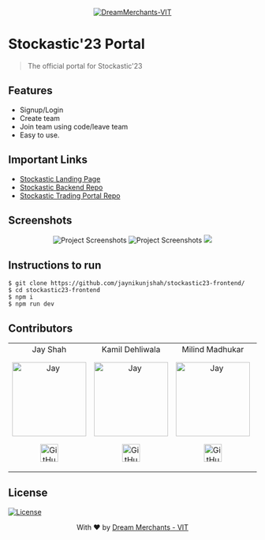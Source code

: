 <p align="center"><a href="https://dreammerchantsvit.com/" target="_blank"><img src="https://dreammerchantsvit.com/dmLogo.png" title="Dreammerchants-VIT" alt="DreamMerchants-VIT"></a>
</p>

# Stockastic'23 Portal

> <Subtitle>
> The official portal for Stockastic'23
<!-- 
---
[![DOCS](https://img.shields.io/badge/Documentation-see%20docs-green?style=flat-square&logo=appveyor)](INSERT_LINK_FOR_DOCS_HERE) 
  [![UI ](https://img.shields.io/badge/User%20Interface-Link%20to%20UI-orange?style=flat-square&logo=appveyor)](INSERT_UI_LINK_HERE) -->

## Features
- Signup/Login
- Create team
- Join team using code/leave team
- Easy to use.
	
## Important Links
- [Stockastic Landing Page](https://stockastic.dreammerchantsvit.com/)
- [Stockastic Backend Repo](https://github.com/jaynikunjshah/stockastic23-backend/)
- [Stockastic  Trading Portal Repo](https://stockastic-trading-portal-eight.vercel.app/)

## Screenshots
<p align="center">
<img src="https://private-user-images.githubusercontent.com/68477234/251393372-091e7d01-5374-4a4a-bc5c-cc61c9b41d8a.png?jwt=eyJhbGciOiJIUzI1NiIsInR5cCI6IkpXVCJ9.eyJrZXkiOiJrZXkxIiwiZXhwIjoxNjg4NjMyODIwLCJuYmYiOjE2ODg2MzI1MjAsInBhdGgiOiIvNjg0NzcyMzQvMjUxMzkzMzcyLTA5MWU3ZDAxLTUzNzQtNGE0YS1iYzVjLWNjNjFjOWI0MWQ4YS5wbmc_WC1BbXotQWxnb3JpdGhtPUFXUzQtSE1BQy1TSEEyNTYmWC1BbXotQ3JlZGVudGlhbD1BS0lBSVdOSllBWDRDU1ZFSDUzQSUyRjIwMjMwNzA2JTJGdXMtZWFzdC0xJTJGczMlMkZhd3M0X3JlcXVlc3QmWC1BbXotRGF0ZT0yMDIzMDcwNlQwODM1MjBaJlgtQW16LUV4cGlyZXM9MzAwJlgtQW16LVNpZ25hdHVyZT0xYjRiM2NlYjJhY2I2ZTU5MmZmZTQ2NjJiNWFkNjQ3MzcwZTBiMmRiNjQwNDFkNGNlNTgzZWVjMTIxZDRhNTY1JlgtQW16LVNpZ25lZEhlYWRlcnM9aG9zdCZhY3Rvcl9pZD0wJmtleV9pZD0wJnJlcG9faWQ9MCJ9.0FzPf-hXJKBG5_0W2s26t8vH5C84G4Vbh3qRB-nU3tw" alt="Project Screenshots" >

<img src="https://private-user-images.githubusercontent.com/68477234/251393595-964c901e-e06f-4e26-a3fa-77dfd171ae54.png?jwt=eyJhbGciOiJIUzI1NiIsInR5cCI6IkpXVCJ9.eyJrZXkiOiJrZXkxIiwiZXhwIjoxNjg4NjMyODIwLCJuYmYiOjE2ODg2MzI1MjAsInBhdGgiOiIvNjg0NzcyMzQvMjUxMzkzNTk1LTk2NGM5MDFlLWUwNmYtNGUyNi1hM2ZhLTc3ZGZkMTcxYWU1NC5wbmc_WC1BbXotQWxnb3JpdGhtPUFXUzQtSE1BQy1TSEEyNTYmWC1BbXotQ3JlZGVudGlhbD1BS0lBSVdOSllBWDRDU1ZFSDUzQSUyRjIwMjMwNzA2JTJGdXMtZWFzdC0xJTJGczMlMkZhd3M0X3JlcXVlc3QmWC1BbXotRGF0ZT0yMDIzMDcwNlQwODM1MjBaJlgtQW16LUV4cGlyZXM9MzAwJlgtQW16LVNpZ25hdHVyZT1jNmY4MmYwMjZjZTc5ODM4ZDczMTZkYzBkNzdiZjNmNjNiOTVmMDA4M2EyNTY1ODFjOWI0MmZjZjA3NzgyNmRiJlgtQW16LVNpZ25lZEhlYWRlcnM9aG9zdCZhY3Rvcl9pZD0wJmtleV9pZD0wJnJlcG9faWQ9MCJ9.SbYLYhWBUHNnzt1XqaNESNkb_WL-cC1xiwtWitvmlmU" alt="Project Screenshots" >

<img src="https://private-user-images.githubusercontent.com/68477234/251393667-56cda690-3d89-4cbb-8080-0f85b80d2ec7.png?jwt=eyJhbGciOiJIUzI1NiIsInR5cCI6IkpXVCJ9.eyJrZXkiOiJrZXkxIiwiZXhwIjoxNjg4NjMyODIwLCJuYmYiOjE2ODg2MzI1MjAsInBhdGgiOiIvNjg0NzcyMzQvMjUxMzkzNjY3LTU2Y2RhNjkwLTNkODktNGNiYi04MDgwLTBmODViODBkMmVjNy5wbmc_WC1BbXotQWxnb3JpdGhtPUFXUzQtSE1BQy1TSEEyNTYmWC1BbXotQ3JlZGVudGlhbD1BS0lBSVdOSllBWDRDU1ZFSDUzQSUyRjIwMjMwNzA2JTJGdXMtZWFzdC0xJTJGczMlMkZhd3M0X3JlcXVlc3QmWC1BbXotRGF0ZT0yMDIzMDcwNlQwODM1MjBaJlgtQW16LUV4cGlyZXM9MzAwJlgtQW16LVNpZ25hdHVyZT03N2Q2MWE5MjdiZDk4ODEzMGNkN2ZiMGRjYTU1MTU1MDdmODhiYWRlZGUwNTM1NDFiMTA1MTBlNjI3ZDQ3YmZlJlgtQW16LVNpZ25lZEhlYWRlcnM9aG9zdCZhY3Rvcl9pZD0wJmtleV9pZD0wJnJlcG9faWQ9MCJ9.ZkwRAaDK2YR1taIlxEXh8TnXl4DzIwX5f5cJj4idx_Y" >


</p>

## Instructions to run
```
$ git clone https://github.com/jaynikunjshah/stockastic23-frontend/
$ cd stockastic23-frontend
$ npm i
$ npm run dev
```

## Contributors
<table>
<tr align="center">

<td>Jay Shah
	<p align="center">
		<img src = "https://avatars.githubusercontent.com/jaynikunjshah" width="150" height="150" alt="Jay">
	</p>
	<p align="center">
		<a href = "https://github.com/jaynikunjshah"><img src = "http://www.iconninja.com/files/241/825/211/round-collaboration-social-github-code-circle-network-icon.svg" width="36" height = "36" alt="GitHub"/></a>
	</p>
</td>

<td>Kamil Dehliwala
	<p align="center">
		<img src = "https://avatars.githubusercontent.com/kamil26300" width="150" height="150" alt="Jay">
	</p>
	<p align="center">
		<a href = "https://github.com/kamil26300"><img src = "http://www.iconninja.com/files/241/825/211/round-collaboration-social-github-code-circle-network-icon.svg" width="36" height = "36" alt="GitHub"/></a>
	</p>
</td>

<td>Milind Madhukar
	<p align="center">
		<img src = "https://avatars.githubusercontent.com/milindmadhukar" width="150" height="150" alt="Jay">
	</p>
	<p align="center">
		<a href = "https://github.com/milindmadhukar"><img src = "http://www.iconninja.com/files/241/825/211/round-collaboration-social-github-code-circle-network-icon.svg" width="36" height = "36" alt="GitHub"/></a>
	</p>
</td>

<td>Shashank
	<p align="center">
		<img src = "https://avatars.githubusercontent.com/shashank651156" width="150" height="150" alt="Jay">
	</p>
	<p align="center">
		<a href = "https://github.com/shashank651156"><img src = "http://www.iconninja.com/files/241/825/211/round-collaboration-social-github-code-circle-network-icon.svg" width="36" height = "36" alt="GitHub"/></a>
	</p>
</td>

<td>Shantanu Khosla
	<p align="center">
		<img src = "https://avatars.githubusercontent.com/shantanu1805" width="150" height="150" alt="Jay">
	</p>
	<p align="center">
		<a href = "https://github.com/shantanu1805"><img src = "http://www.iconninja.com/files/241/825/211/round-collaboration-social-github-code-circle-network-icon.svg" width="36" height = "36" alt="GitHub"/></a>
	</p>
</td>

</tr>
</table>

## License
[![License](http://img.shields.io/:license-mit-blue.svg?style=flat-square)](http://badges.mit-license.org)

<p align="center">
	With ❤️ by <a href="https://dreammerchantsvit.com/ target="_blank">Dream Merchants - VIT</a>
</p>
